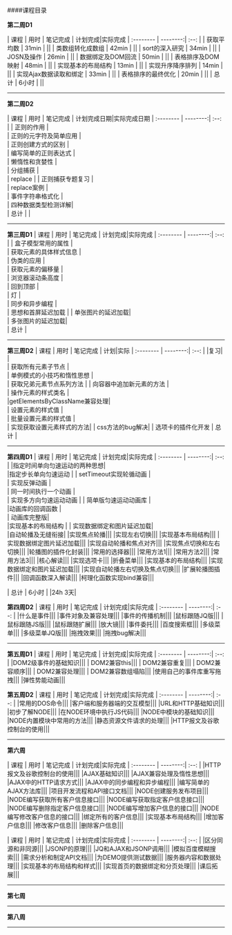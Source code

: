 ####课程目录

**第二周D1**

| 课程     |    用时    | 笔记完成 | 计划完成|实际完成
| :-------- | --------:| :--: |
| 获取平均数  |   31min     |   ||
| 类数组转化成数组  |   42min  |   ||
| sort的深入研究  |   34min  |   ||
| JOSN及操作  |   26min  |   ||
| 数据绑定及DOM回流  |   50min  |   ||
| 表格排序及DOM映射  |   48min  |   ||
| 实现基本的布局结构  |   13min  |   ||
| 实现升序降序排列  |   14min  |   ||
| 实现Ajax数据读取和绑定  |   33min  |   ||
| 表格排序的最终优化 |   20min  |   ||
| 总计 |   6小时  |   ||

*****************
**第二周D2**

| 课程     |    用时    | 笔记完成 | 计划完成日期|实际完成日期
| :-------- | --------:| :--: |
| 正则的作用  |  
| 正则的元字符及简单应用  |  
| 正则创建方式的区别  |   
| 编写简单的正则表达式  |    
| 懒惰性和贪婪性 |  
| 分组捕获  |  
| replace  | 
| 正则捕获专题复习  |   
| replace案例  |  
| 事件字符串格式化 |   
| 四种数据类型检测详解|  
| 总计 |   | 

*****************
**第三周D1**
| 课程     |    用时    | 笔记完成 | 计划完成|实际完成
| :-------- | --------:| :--: |
| 盒子模型常用的属性 |    
| 获取元素的具体样式信息  |  
| 伪类的应用 |   
| 获取元素的偏移量  |   
| 浏览器滚动条高度 |     
| 回到顶部  |   
|      灯 |   
| 同步和异步编程  |    
| 思想和首屏延迟加载 | 
| 单张图片的延迟加载|   
| 多张图片的延迟加载|   
| 总计 |   

*****************
**第三周D2**
| 课程     |    用时    | 笔记完成 | 计划|实际
| :-------- | --------:| :--: |
|复习|     |  
| 获取所有元素子节点 |  
| 单例模式的小技巧和惰性思想 |  
| 获取兄弟元素节点系列方法  | 
| 向容器中追加新元素的方法 |  
| 操作元素的样式类名  |  
|getElementsByClassName兼容处理|   
| 设置元素的样式值 |    
| 批量设置元素的样式值 |  
| 实现获取设置元素样式的方法|
| css方法的bug解决|
| 选项卡的插件化开发 
| 总计 |   
*****************
**第四周D1**
| 课程     |    用时    | 笔记完成 | 计划完成|实际完成
| :-------- | --------:| :--: |
|指定时间单向匀速运动的两种思想|  
|指定步长单向匀速运动  | 
| setTimeout实现轮循动画 |  
| 实现反弹动画  |  
| 同一时间执行一个动画 |  
| 实现多方向匀速运动动画 | 
| 简单版匀速运动动画库 |  
|动画库的回调函数 |   
| 动画库完整版|   
|实现基本的布局结构 | 
| 实现数据绑定和图片延迟加载|  
|自动轮播及无缝衔接|
|实现焦点轮播|||
|实现左右切换|||
|实现基本布局结构|||
|实现数据绑定图片延迟加载|||
|实现自动轮播和焦点对齐|||
|实现焦点切换和左右切换|||
|轮播图的插件化封装|||
|常用的选择器|||
|常用方法1|||
|常用方法2|||
|常用方法3|||
|核心解读|||
|实现选项卡|||
|折叠菜单|||
|实现基本的布局结构|||
|实现数据绑定和图片延迟加载|||
|实现自动轮播左右切换及焦点切换|||
|扩展轮播图插件|||
|回调函数深入解读|||
|柯理化函数实现bind兼容|||

| 总计 |   6小时  |   |24h 3天|


**第四周D2**
| 课程     |    用时    | 笔记完成 | 计划完成|实际完成
| :-------- | --------:| :--: |
|什么是事件|||
|事件对象及兼容处理|||
|事件的传播机制|||
|鼠标跟随JQ版|||
|鼠标跟随JS版|||
|鼠标跟随扩展|||
|放大镜|||
|事件委托|||
|百度搜索框|||
|多级菜单|||
|多级菜单JQ版|||
|拖拽效果|||
|拖拽bug解决|||
*****************
**第五周D1**
| 课程     |    用时    | 笔记完成 | 计划完成|实际完成
| :-------- | --------:| :--: |
|DOM2级事件的基础知识|||
| DOM2兼容this|||
| DOM2兼容重复|||
| DOM2兼容顺序|||
| DOM2兼容处理|||
| DOM2兼容数组塌陷|||
|使用自己的事件库重写拖拽|||
|弹性势能动画|||

**第五周D2**
| 课程     |    用时    | 笔记完成 | 计划完成|实际完成
| :-------- | --------:| :--: |
|常用的DOS命令|||
|客户端和服务器端的交互模型|||
|URL和HTTP基础知识|||
|初步了解NODE|||
|在NODE环境中执行JS代码|||
|NODE中模块的基础知识|||
|NODE内置模块中常用的方法|||
|静态资源文件请求的处理|||
|HTTP报文及谷歌控制台的使用|||

*****************
**第六周**

| 课程     |    用时    | 笔记完成 | 计划完成|实际完成
| :-------- | --------:| :--: |
|HTTP报文及谷歌控制台的使用|||
|AJAX基础知识|||
|AJAX兼容处理及惰性思想|||
|AJAX中的HTTP请求方式|||
|AJAX中的同步编程和异步编程|||
|编写简单的AJAX方法库|||
|项目开发流程和API接口文档|||
|NODE创建服务发布项目|||
|NODE编写获取所有客户信息接口|||
|NODE编写获取指定客户信息接口|||
|NODE编写删除指定客户信息接口|||
|NODE编写增加客户信息的接口|||
|NODE编写修改客户信息的接口|||
|绑定所有的客户信息|||
|实现基本布局结构|||
|增加客户信息|||
|修改客户信息|||
|删除客户信息|||




| 课程     |    用时    | 笔记完成 | 计划完成|实际完成
| :-------- | --------:| :--: |
|区分同源和非同源|||
|JSONP的原理|||
|JQ和AJAX和JSONP调用|||
|模拟百度模糊搜索|||
|需求分析和制定API文档|||
|为DEMO提供测试数据|||
|服务器内容和数据处理|||
|实现基本的布局结构和样式|||
|实现首页的数据绑定和分页处理|||
|课后拓展|||


*****************
**第七周**
*****************
**第八周**
*****************
